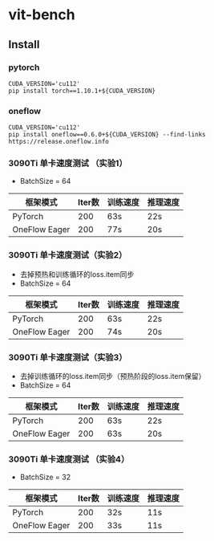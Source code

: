 # vit-bench


## Install

### pytorch

```shell
CUDA_VERSION='cu112'
pip install torch==1.10.1+${CUDA_VERSION}
```

### oneflow

```shell
CUDA_VERSION='cu112'
pip install oneflow==0.6.0+${CUDA_VERSION} --find-links https://release.oneflow.info
```


### 3090Ti 单卡速度测试 （实验1）

- BatchSize = 64

| 框架模式 | Iter数 |训练速度 | 推理速度 |
| -- | -- | -- | -- |
| PyTorch | 200 | 63s | 22s |
| OneFlow Eager | 200 | 77s | 20s |


### 3090Ti 单卡速度测试（实验2）

- 去掉预热和训练循环的loss.item同步
- BatchSize = 64

| 框架模式 | Iter数 |训练速度 | 推理速度 |
| -- | -- | -- | -- |
| PyTorch | 200 | 63s | 22s |
| OneFlow Eager | 200 | 74s | 20s |

### 3090Ti 单卡速度测试（实验3）

- 去掉训练循环的loss.item同步（预热阶段的loss.item保留）
- BatchSize = 64

| 框架模式 | Iter数 |训练速度 | 推理速度 |
| -- | -- | -- | -- |
| PyTorch | 200 | 63s | 22s |
| OneFlow Eager | 200 | 63s | 20s |


### 3090Ti 单卡速度测试 （实验4）

- BatchSize = 32

| 框架模式 | Iter数 |训练速度 | 推理速度 |
| -- | -- | -- | -- |
| PyTorch | 200 | 32s | 11s |
| OneFlow Eager | 200 | 33s | 11s |

